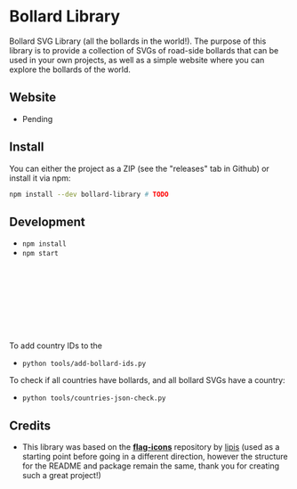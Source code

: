# Bollard Library

Bollard SVG Library (all the bollards in the world!). The purpose of this library is to provide a collection of SVGs of road-side bollards that can be used in your own projects, as well as a simple website where you can explore the bollards of the world.

## Website

- Pending

## Install

You can either the project as a ZIP (see the "releases" tab in Github) or install it via npm:

```bash
npm install --dev bollard-library # TODO
```

## Development

- `npm install`
- `npm start`

To add country IDs to the <svg> tags in the .svg files use:

- `python tools/add-bollard-ids.py`

To check if all countries have bollards, and all bollard SVGs have a country:

- `python tools/countries-json-check.py`

## Credits

- This library was based on the **[flag-icons](https://github.com/lipis/flag-icons)** repository by [lipis](https://github.com/lipis) (used as a starting point before going in a different direction, however the structure for the README and package remain the same, thank you for creating such a great project!)
